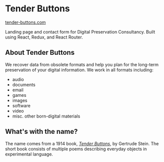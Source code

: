 # Tender Buttons
[tender-buttons.com](http://www.tender-buttons.com/)

Landing page and contact form for Digital Preservation Consultancy.
Built using React, Redux, and React Router. 


## About Tender Buttons
We recover data from obsolete formats and help you plan for the long-term preservation of your digital information. 
We work in all formats including:
  * audio
  * documents
  * email
  * games
  * images
  * software
  * video
  * misc. other born-digital materials

## What's with the name? 
The name comes from a 1914 book, [_Tender Buttons_](http://www.bartleby.com/140/), by Gertrude Stein. The short book consists of multiple poems describing everyday objects in  experimental language.
